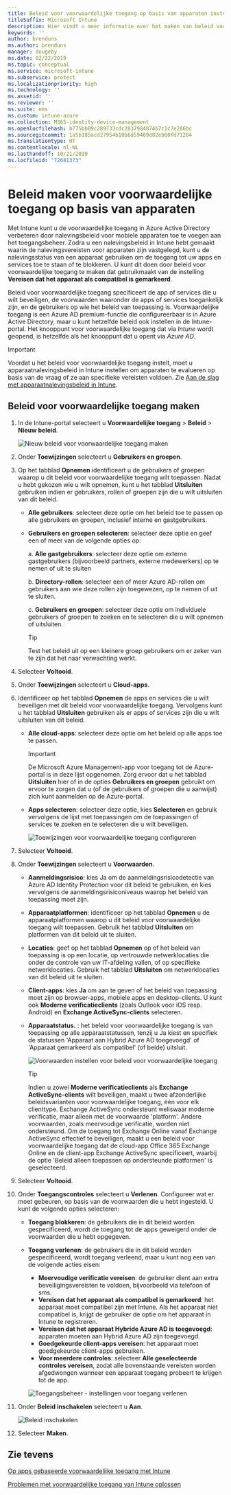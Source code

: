 ```yaml
---
title: Beleid voor voorwaardelijke toegang op basis van apparaten instellen met behulp van Intune
titleSuffix: Microsoft Intune
description: Hier vindt u meer informatie over het maken van beleid voor voorwaardelijke toegang op basis van apparaten met behulp van apparaatnalevingsbeleid van Microsoft Intune en Mobile Application Management (MAM).
keywords: ''
author: brenduns
ms.author: brenduns
manager: dougeby
ms.date: 02/22/2019
ms.topic: conceptual
ms.service: microsoft-intune
ms.subservice: protect
ms.localizationpriority: high
ms.technology: ''
ms.assetid: ''
ms.reviewer: ''
ms.suite: ems
ms.custom: intune-azure
ms.collection: M365-identity-device-management
ms.openlocfilehash: b775bb09c289733cdc2837984874b7c1c7e286bc
ms.sourcegitcommit: 1a5b185acd27954b10b6d59409d82eb80fd71284
ms.translationtype: HT
ms.contentlocale: nl-NL
ms.lasthandoff: 10/21/2019
ms.locfileid: "72681373"
---
```

# <a name="create-a-device-based-conditional-access-policy"></a>Beleid maken voor voorwaardelijke toegang op basis van apparaten

Met Intune kunt u de voorwaardelijke toegang in Azure Active Directory verbeteren door nalevingsbeleid voor mobiele apparaten toe te voegen aan het toegangsbeheer. Zodra u een nalevingsbeleid in Intune hebt gemaakt waarin de nalevingsvereisten voor apparaten zijn vastgelegd, kunt u de nalevingsstatus van een apparaat gebruiken om de toegang tot uw apps en services toe te staan of te blokkeren. U kunt dit doen door beleid voor voorwaardelijke toegang te maken dat gebruikmaakt van de instelling **Vereisen dat het apparaat als compatibel is gemarkeerd**.  

Beleid voor voorwaardelijke toegang specificeert de app of services die u wilt beveiligen, de voorwaarden waaronder de apps of services toegankelijk zijn, en de gebruikers op wie het beleid van toepassing is. Voorwaardelijke toegang is een Azure AD premium-functie die configureerbaar is in Azure Active Directory, maar u kunt hetzelfde beleid ook instellen in de Intune-portal. Het knooppunt voor voorwaardelijke toegang dat via *Intune* wordt geopend, is hetzelfde als het knooppunt dat u opent via *Azure AD*.  

> [!IMPORTANT]
> Voordat u het beleid voor voorwaardelijke toegang instelt, moet u apparaatnalevingsbeleid in Intune instellen om apparaten te evalueren op basis van de vraag of ze aan specifieke vereisten voldoen. Zie [Aan de slag met apparaatnalevingsbeleid in Intune](device-compliance-get-started.md).

## <a name="create-conditional-access-policy"></a>Beleid voor voorwaardelijke toegang maken

1. In de Intune-portal selecteert u **Voorwaardelijke toegang** > **Beleid** > **Nieuw beleid**.
   
    ![Nieuw beleid voor voorwaardelijke toegang maken](./media/create-conditional-access-intune/create-ca.png)
 
2. Onder **Toewijzingen** selecteert u **Gebruikers en groepen**. 
3. Op het tabblad **Opnemen** identificeert u de gebruikers of groepen waarop u dit beleid voor voorwaardelijke toegang wilt toepassen. Nadat u hebt gekozen wie u wilt opnemen, kunt u het tabblad **Uitsluiten** gebruiken indien er gebruikers, rollen of groepen zijn die u wilt uitsluiten van dit beleid.  
    - **Alle gebruikers**: selecteer deze optie om het beleid toe te passen op alle gebruikers en groepen, inclusief interne en gastgebruikers.
  
    - **Gebruikers en groepen selecteren**: selecteer deze optie en geef een of meer van de volgende opties op:
  
      a. **Alle gastgebruikers**: selecteer deze optie om externe gastgebruikers (bijvoorbeeld partners, externe medewerkers) op te nemen of uit te sluiten
       
      b. **Directory-rollen**: selecteer een of meer Azure AD-rollen om gebruikers aan wie deze rollen zijn toegewezen, op te nemen of uit te sluiten.
      
      c. **Gebruikers en groepen**: selecteer deze optie om individuele gebruikers of groepen te zoeken en te selecteren die u wilt opnemen of uitsluiten.
     
       > [!TIP]  
       > Test het beleid uit op een kleinere groep gebruikers om er zeker van te zijn dat het naar verwachting werkt.
4. Selecteer **Voltooid**.
5. Onder **Toewijzingen** selecteert u **Cloud-apps**. 
6. Identificeer op het tabblad **Opnemen** de apps en services die u wilt beveiligen met dit beleid voor voorwaardelijke toegang. Vervolgens kunt u het tabblad **Uitsluiten** gebruiken als er apps of services zijn die u wilt uitsluiten van dit beleid.
    - **Alle cloud-apps**: selecteer deze optie om het beleid op alle apps toe te passen.
      > [!IMPORTANT]  
      > De Microsoft Azure Management-app voor toegang tot de Azure-portal is in deze lijst opgenomen. Zorg ervoor dat u het tabblad **Uitsluiten** hier of in de opties **Gebruikers en groepen** gebruikt om ervoor te zorgen dat u (of de gebruikers of groepen die u aanwijst) zich kunt aanmelden op de Azure-portal. 

    - **Apps selecteren**: selecteer deze optie, kies **Selecteren** en gebruik vervolgens de lijst met toepassingen om de toepassingen of services te zoeken en te selecteren die u wilt beveiligen.
    
      ![Toewijzingen voor voorwaardelijke toegang configureren](./media/create-conditional-access-intune/create-ca-select-apps.png)

7. Selecteer **Voltooid**.
8. Onder **Toewijzingen** selecteert u **Voorwaarden**.
    - **Aanmeldingsrisico**: kies Ja om de aanmeldingsrisicodetectie van Azure AD Identity Protection voor dit beleid te gebruiken, en kies vervolgens de aanmeldingsrisiconiveaus waarop het beleid van toepassing moet zijn.
    - **Apparaatplatformen**: identificeer op het tabblad **Opnemen** u de apparaatplatformen waarop u dit beleid voor voorwaardelijke toegang wilt toepassen. Gebruik het tabblad **Uitsluiten** om platformen van dit beleid uit te sluiten.
    - **Locaties**: geef op het tabblad **Opnemen** op of het beleid van toepassing is op een locatie, op vertrouwde netwerklocaties die onder de controle van uw IT-afdeling vallen, of op specifieke netwerklocaties. Gebruik het tabblad **Uitsluiten** om netwerklocaties van dit beleid uit te sluiten. 
    - **Client-apps**: kies **Ja** om aan te geven of het beleid van toepassing moet zijn op browser-apps, mobiele apps en desktop-clients. U kunt ook **Moderne verificatieclients** (zoals Outlook voor iOS resp. Android) en **Exchange ActiveSync-clients** selecteren.
    - **Apparaatstatus.** : het beleid voor voorwaardelijke toegang is van toepassing op alle apparaatstatussen, tenzij u Ja kiest en specifiek de statussen 'Apparaat aan Hybrid Azure AD toegevoegd' of 'Apparaat gemarkeerd als compatibel' (of beide) uitsluit.
    
      ![Voorwaarden instellen voor beleid voor voorwaardelijke toegang](./media/create-conditional-access-intune/create-ca-device-platforms.png)

      > [!TIP]  
      > Indien u zowel **Moderne verificatieclients** als **Exchange ActiveSync-clients** wilt beveiligen, maakt u twee afzonderlijke beleidsvarianten voor voorwaardelijke toegang, één voor elk clienttype. Exchange ActiveSync ondersteunt weliswaar moderne verificatie, maar alleen met de voorwaarde 'platform'. Andere voorwaarden, zoals meervoudige verificatie, worden niet ondersteund. Om de toegang tot Exchange Online vanaf Exchange ActiveSync effectief te beveiligen, maakt u een beleid voor voorwaardelijke toegang dat de cloud-app Office 365 Exchange Online en de client-app Exchange ActiveSync specificeert, waarbij de optie 'Beleid alleen toepassen op ondersteunde platformen' is geselecteerd.

9. Selecteer **Voltooid**.
10. Onder **Toegangscontroles** selecteert u **Verlenen**. Configureer wat er moet gebeuren, op basis van de voorwaarden die u hebt ingesteld.  U kunt de volgende opties selecteren:
    - **Toegang blokkeren**: de gebruikers die in dit beleid worden gespecificeerd, wordt de toegang tot de apps geweigerd onder de voorwaarden die u hebt opgegeven.
    - **Toegang verlenen**: de gebruikers die in dit beleid worden gespecificeerd, wordt toegang verleend, maar u kunt nog een van de volgende acties eisen:
      - **Meervoudige verificatie vereisen**: de gebruiker dient aan extra beveiligingsvereisten te voldoen, bijvoorbeeld via telefoon of sms.
      - **Vereisen dat het apparaat als compatibel is gemarkeerd**: het apparaat moet compatibel zijn met Intune. Als het apparaat niet compatibel is, krijgt de gebruiker de optie om het apparaat in Intune te registreren. 
      - **Vereisen dat het apparaat Hybride Azure AD is toegevoegd**: apparaten moeten aan Hybrid Azure AD zijn toegevoegd.
      - **Goedgekeurde client-apps vereisen**: het apparaat moet goedgekeurde client-apps gebruiken. 
      - **Voor meerdere controles**: selecteer **Alle geselecteerde controles vereisen**, zodat alle bovenstaande vereisten worden afgedwongen wanneer een apparaat toegang probeert te krijgen tot de app.
    
      ![Toegangsbeheer - instellingen voor toegang verlenen](./media/create-conditional-access-intune/create-ca-grant-access-settings.png)
 
11. Onder **Beleid inschakelen** selecteert u **Aan**.
     
     ![Beleid inschakelen](./media/create-conditional-access-intune/enable-policy.png)

12. Selecteer **Maken**.

## <a name="see-also"></a>Zie tevens
[Op apps gebaseerde voorwaardelijke toegang met Intune](app-based-conditional-access-intune.md)

[Problemen met voorwaardelijke toegang van Intune oplossen](https://support.microsoft.com/help/4456106)
